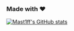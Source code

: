 ### Made with ♥

[![Mast1ff's GitHub stats](https://github-readme-stats.vercel.app/api?username=mast1ff)](https://github.com/anuraghazra/github-readme-stats)
